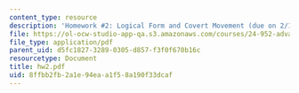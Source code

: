```yaml
---
content_type: resource
description: 'Homework #2: Logical Form and Covert Movement (due on 2/13).'
file: https://ol-ocw-studio-app-qa.s3.amazonaws.com/courses/24-952-advanced-syntax-spring-2007/8ffbb2fb2a1e94eaa1f58a190f33dcaf_hw2.pdf
file_type: application/pdf
parent_uid: d5fc1827-3289-0305-d857-f3f0f670b16c
resourcetype: Document
title: hw2.pdf
uid: 8ffbb2fb-2a1e-94ea-a1f5-8a190f33dcaf
---
```

